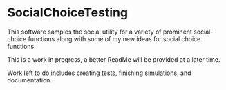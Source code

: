 # SocialChoiceTesting
This software samples the social utility for a variety of prominent social-choice functions along with some of my new ideas for social choice functions.

This is a work in progress, a better ReadMe will be provided at a later time.

Work left to do includes creating tests, finishing simulations, and documentation.
